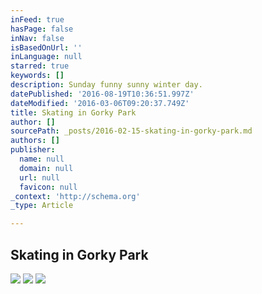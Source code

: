 ```yaml
---
inFeed: true
hasPage: false
inNav: false
isBasedOnUrl: ''
inLanguage: null
starred: true
keywords: []
description: Sunday funny sunny winter day.
datePublished: '2016-08-19T10:36:51.997Z'
dateModified: '2016-03-06T09:20:37.749Z'
title: Skating in Gorky Park
author: []
sourcePath: _posts/2016-02-15-skating-in-gorky-park.md
authors: []
publisher:
  name: null
  domain: null
  url: null
  favicon: null
_context: 'http://schema.org'
_type: Article

---
```

## Skating in Gorky Park
![](https://s3-us-west-2.amazonaws.com/the-grid-img/p/793347b6717a7007e26a155117ff2f7e19bb1285.jpg)
![](https://s3-us-west-2.amazonaws.com/the-grid-img/p/395660506ebe46747d26d949d263ecbe47024f11.jpg)
![](https://s3-us-west-2.amazonaws.com/the-grid-img/p/441e8cd490b468fbc9db8e041f75cb267b5ae7cc.jpg)